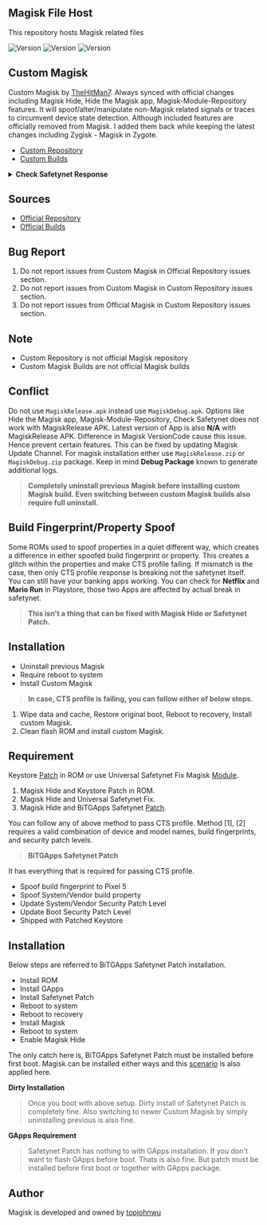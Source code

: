 ## Magisk File Host

This repository hosts Magisk related files

<img src="https://img.shields.io/badge/MagiskVersion-aa2c600d-green.svg?longCache=true&style=flat-square" alt="Version" /> <img src="https://img.shields.io/badge/MagiskVersionCode-23001-orange.svg?longCache=true&style=flat-square" alt="Version" /> <img src="https://img.shields.io/badge/StubVersionCode-21-yellow.svg?longCache=true&style=flat-square" alt="Version" />

## Custom Magisk

Custom Magisk by [TheHitMan7](https://github.com/TheHitMan7). Always synced with official changes including Magisk Hide, Hide the Magisk app, Magisk-Module-Repository features.
It will spoof/alter/manipulate non-Magisk related signals or traces to circumvent device state detection. Although included features are officially removed from Magisk.
I added them back while keeping the latest changes including Zygisk - Magisk in Zygote.

* [Custom Repository](https://github.com/TheHitMan7/Magisk.git)
* [Custom Builds](https://github.com/TheHitMan7/Magisk-Files/tree/master/files)

<details>
<summary><b>Check Safetynet Response</b></summary>
<p align="center">
  <img src="https://raw.githubusercontent.com/TheHitMan7/Magisk-Files/master/images/aa2c600d.jpg" width="500"/>
</p>
</details>

## Sources

* [Official Repository](https://github.com/topjohnwu/Magisk.git)
* [Official Builds](https://github.com/topjohnwu/magisk-files.git)

## Bug Report

1. Do not report issues from Custom Magisk in Official Repository issues section.
2. Do not report issues from Custom Magisk in Custom Repository issues section.
3. Do not report issues from Official Magisk in Custom Repository issues section.

## Note

* Custom Repository is not official Magisk repository
* Custom Magisk Builds are not official Magisk builds

## Conflict

Do not use `MagiskRelease.apk` instead use `MagiskDebug.apk`. Options like Hide the Magisk app, Magisk-Module-Repository, Check Safetynet does not work with MagiskRelease APK.
Latest version of App is also **N/A** with MagiskRelease APK. Difference in Magisk VersionCode cause this issue. Hence prevent certain features. This can be fixed by updating
Magisk Update Channel. For magisk installation either use `MagiskRelease.zip` or `MagiskDebug.zip` package. Keep in mind **Debug Package** known to generate additional logs.

> **Completely uninstall previous Magisk before installing custom Magisk build. Even switching between custom Magisk builds also require full uninstall.**

## Build Fingerprint/Property Spoof

Some ROMs used to spoof properties in a quiet different way, which creates a difference in either spoofed build fingerprint or property. This creates a glitch within the properties and make CTS profile failing. If mismatch is the case, then only CTS profile response is breaking not the safetynet itself. You can still have your banking apps working. You can check for **Netflix** and **Mario Run** in Playstore, those two Apps are affected by actual break in safetynet.

> **This isn't a thing that can be fixed with Magisk Hide or Safetynet Patch.**

## Installation

* Uninstall previous Magisk
* Require reboot to system
* Install Custom Magisk

> **In case, CTS profile is failing, you can follow either of below steps.**

1. Wipe data and cache, Restore original boot, Reboot to recovery, Install custom Magisk.
2. Clean flash ROM and install custom Magisk.

## Requirement

Keystore [Patch](https://github.com/kdrag0n/safetynet-fix#rom-integration) in ROM or use Universal Safetynet Fix Magisk [Module](https://github.com/kdrag0n/safetynet-fix/releases).

1. Magisk Hide and Keystore Patch in ROM.
2. Magisk Hide and Universal Safetynet Fix.
3. Magisk Hide and BiTGApps Safetynet [Patch](https://github.com/BiTGApps/BiTGApps-Files/raw/master/Tools/BiTGApps-safetynet-patch_signed.zip).

You can follow any of above method to pass CTS profile. Method [1], [2] requires a valid combination of device and model names, build fingerprints, and security patch levels.

> **BiTGApps Safetynet Patch**

It has everything that is required for passing CTS profile.

* Spoof build fingerprint to Pixel 5
* Spoof System/Vendor build property
* Update System/Vendor Security Patch Level
* Update Boot Security Patch Level
* Shipped with Patched Keystore

## Installation

Below steps are referred to BiTGApps Safetynet Patch installation.

* Install ROM
* Install GApps
* Install Safetynet Patch
* Reboot to system
* Reboot to recovery
* Install Magisk
* Reboot to system
* Enable Magisk Hide

The only catch here is, BiTGApps Safetynet Patch must be installed before first boot. Magisk can be installed either ways and this [scenario](https://github.com/BiTGApps/BiTGApps/wiki/Custom-Magisk#build-fingerprintproperty-spoof) is also applied here.

**Dirty Installation**

> Once you boot with above setup. Dirty install of Safetynet Patch is completely fine. Also switching to newer Custom Magisk by simply uninstalling previous is also fine.

**GApps Requirement**

> Safetynet Patch has nothing to with GApps installation. If you don't want to flash GApps before boot. Thats is also fine. But patch must be installed before first boot or together with GApps package.

## Author

Magisk is developed and owned by [topjohnwu](https://github.com/topjohnwu)
